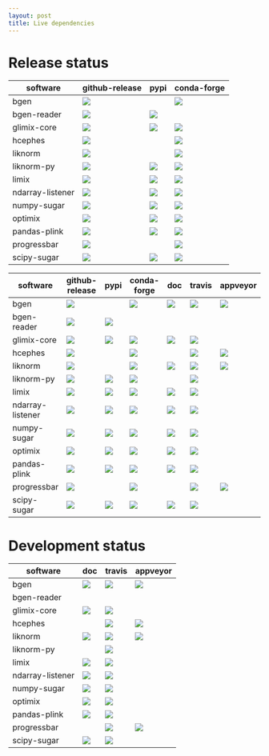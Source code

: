```yaml
---
layout: post
title: Live dependencies
---
```


# Release status

| software         | github-release | pypi    | conda-forge |
| ---------------- | -------------- | ------- | ----------- |
| bgen             | ![][1]         |         | ![][2]      |
| bgen-reader      | ![][3]         | ![][4]  |             |
| glimix-core      | ![][5]         | ![][6]  | ![][7]      |
| hcephes          | ![][8]         |         | ![][9]      |
| liknorm          | ![][10]        |         | ![][11]     |
| liknorm-py       | ![][12]        | ![][13] | ![][14]     |
| limix            | ![][15]        | ![][16] | ![][17]     |
| ndarray-listener | ![][18]        | ![][19] | ![][20]     |
| numpy-sugar      | ![][21]        | ![][22] | ![][23]     |
| optimix          | ![][24]        | ![][25] | ![][26]     |
| pandas-plink     | ![][27]        | ![][28] | ![][29]     |
| progressbar      | ![][30]        |         | ![][31]     |
| scipy-sugar      | ![][32]        | ![][33] | ![][34]     |

| software         | github-release | pypi    | conda-forge | doc     | travis  | appveyor |
| ---------------- | -------------- | ------- | ----------- | ------- | ------- | -------- |
| bgen             | ![][1]         |         | ![][2]      | ![][35] | ![][36] | ![][37]  |
| bgen-reader      | ![][3]         | ![][4]  |             |         |         |          |
| glimix-core      | ![][5]         | ![][6]  | ![][7]      | ![][38] | ![][39] |          |
| hcephes          | ![][8]         |         | ![][9]      |         | ![][40] | ![][41]  |
| liknorm          | ![][10]        |         | ![][11]     | ![][42] | ![][43] | ![][44]  |
| liknorm-py       | ![][12]        | ![][13] | ![][14]     |         | ![][45] |          |
| limix            | ![][15]        | ![][16] | ![][17]     | ![][46] | ![][47] |          |
| ndarray-listener | ![][18]        | ![][19] | ![][20]     | ![][48] | ![][49] |          |
| numpy-sugar      | ![][21]        | ![][22] | ![][23]     | ![][50] | ![][51] |          |
| optimix          | ![][24]        | ![][25] | ![][26]     | ![][52] | ![][53] |          |
| pandas-plink     | ![][27]        | ![][28] | ![][29]     | ![][54] | ![][55] |          |
| progressbar      | ![][30]        |         | ![][31]     |         | ![][56] | ![][57]  |
| scipy-sugar      | ![][32]        | ![][33] | ![][34]     | ![][58] | ![][59] |          |

# Development status

| software         | doc     | travis  | appveyor |
| ---------------- | ------- | ------- | -------- |
| bgen             | ![][60] | ![][61] | ![][62]  |
| bgen-reader      |         |         |          |
| glimix-core      | ![][63] | ![][64] |          |
| hcephes          |         | ![][65] | ![][66]  |
| liknorm          | ![][67] | ![][68] | ![][69]  |
| liknorm-py       |         | ![][70] |          |
| limix            | ![][71] | ![][72] |          |
| ndarray-listener | ![][73] | ![][74] |          |
| numpy-sugar      | ![][75] | ![][76] |          |
| optimix          | ![][77] | ![][78] |          |
| pandas-plink     | ![][79] | ![][80] |          |
| progressbar      |         | ![][81] | ![][82]  |
| scipy-sugar      | ![][83] | ![][84] |          |

[1]: https://img.shields.io/github/release/limix/bgen.svg

[2]: https://anaconda.org/conda-forge/bgen/badges/version.svg

[3]: https://img.shields.io/github/tag/limix/bgen-reader.svg

[4]: https://img.shields.io/pypi/v/bgen-reader.svg

[5]: https://img.shields.io/github/tag/limix/glimix-core.svg

[6]: https://img.shields.io/pypi/v/glimix-core.svg

[7]: https://anaconda.org/conda-forge/glimix-core/badges/version.svg

[8]: https://img.shields.io/github/release/limix/hcephes.svg

[9]: https://anaconda.org/conda-forge/hcephes/badges/version.svg

[10]: https://img.shields.io/github/release/limix/liknorm.svg

[11]: https://anaconda.org/conda-forge/liknorm/badges/version.svg

[12]: https://img.shields.io/github/tag/limix/liknorm-py.svg

[13]: https://img.shields.io/pypi/v/liknorm.svg

[14]: https://anaconda.org/conda-forge/liknorm-py/badges/version.svg

[15]: https://img.shields.io/github/tag/limix/limix.svg

[16]: https://img.shields.io/pypi/v/limix.svg

[17]: https://anaconda.org/conda-forge/limix/badges/version.svg

[18]: https://img.shields.io/github/tag/limix/ndarray-listener.svg

[19]: https://img.shields.io/pypi/v/ndarray-listener.svg

[20]: https://anaconda.org/conda-forge/ndarray-listener/badges/version.svg

[21]: https://img.shields.io/github/tag/limix/numpy-sugar.svg

[22]: https://img.shields.io/pypi/v/numpy-sugar.svg

[23]: https://anaconda.org/conda-forge/numpy-sugar/badges/version.svg

[24]: https://img.shields.io/github/tag/limix/optimix.svg

[25]: https://img.shields.io/pypi/v/optimix.svg

[26]: https://anaconda.org/conda-forge/optimix/badges/version.svg

[27]: https://img.shields.io/github/tag/limix/pandas-plink.svg

[28]: https://img.shields.io/pypi/v/pandas-plink.svg

[29]: https://anaconda.org/conda-forge/pandas-plink/badges/version.svg

[30]: https://img.shields.io/github/release/limix/progressbar.svg

[31]: https://anaconda.org/conda-forge/c-progressbar/badges/version.svg

[32]: https://img.shields.io/github/tag/limix/scipy-sugar.svg

[33]: https://img.shields.io/pypi/v/scipy-sugar.svg

[34]: https://anaconda.org/conda-forge/scipy-sugar/badges/version.svg

[35]: https://readthedocs.org/projects/bgen/badge/?version=stable

[36]: https://img.shields.io/travis/limix/bgen/master.svg

[37]: https://ci.appveyor.com/api/projects/status/9ygi9jksbgikb87y/branch/master?svg=true

[38]: https://readthedocs.org/projects/glimix-core/badge/?version=stable

[39]: https://img.shields.io/travis/limix/glimix-core/master.svg

[40]: https://img.shields.io/travis/limix/hcephes/master.svg

[41]: https://ci.appveyor.com/api/projects/status/enlpm6cfltjy7h3m/branch/master?svg=true

[42]: https://readthedocs.org/projects/liknorm/badge/?version=stable

[43]: https://img.shields.io/travis/limix/liknorm/master.svg

[44]: https://ci.appveyor.com/api/projects/status/kb4b4rcsm4t60bg5/branch/master?svg=true

[45]: https://img.shields.io/travis/limix/liknorm-py/master.svg

[46]: https://readthedocs.org/projects/limix/badge/?version=stable

[47]: https://img.shields.io/travis/limix/limix/master.svg

[48]: https://readthedocs.org/projects/ndarray-listener/badge/?version=stable

[49]: https://img.shields.io/travis/limix/ndarray-listener/master.svg

[50]: https://readthedocs.org/projects/numpy-sugar/badge/?version=stable

[51]: https://img.shields.io/travis/limix/numpy-sugar/master.svg

[52]: https://readthedocs.org/projects/optimix/badge/?version=stable

[53]: https://img.shields.io/travis/limix/optimix/master.svg

[54]: https://readthedocs.org/projects/pandas-plink/badge/?version=stable

[55]: https://img.shields.io/travis/limix/pandas-plink/master.svg

[56]: https://img.shields.io/travis/limix/progressbar/master.svg

[57]: https://ci.appveyor.com/api/projects/status/ccu47dffb2qvi8sa/branch/master?svg=true

[58]: https://readthedocs.org/projects/scipy-sugar/badge/?version=stable

[59]: https://img.shields.io/travis/limix/scipy-sugar/master.svg

[60]: https://readthedocs.org/projects/bgen/badge/?version=develop

[61]: https://img.shields.io/travis/limix/bgen/develop.svg

[62]: https://ci.appveyor.com/api/projects/status/9ygi9jksbgikb87y/branch/develop?svg=true

[63]: https://readthedocs.org/projects/glimix-core/badge/?version=develop

[64]: https://img.shields.io/travis/limix/glimix-core/develop.svg

[65]: https://img.shields.io/travis/limix/hcephes/develop.svg

[66]: https://ci.appveyor.com/api/projects/status/enlpm6cfltjy7h3m/branch/develop?svg=true

[67]: https://readthedocs.org/projects/liknorm/badge/?version=develop

[68]: https://img.shields.io/travis/limix/liknorm/develop.svg

[69]: https://ci.appveyor.com/api/projects/status/kb4b4rcsm4t60bg5/branch/develop?svg=true

[70]: https://img.shields.io/travis/limix/liknorm-py/develop.svg

[71]: https://readthedocs.org/projects/limix/badge/?version=develop

[72]: https://img.shields.io/travis/limix/limix/develop.svg

[73]: https://readthedocs.org/projects/ndarray-listener/badge/?version=develop

[74]: https://img.shields.io/travis/limix/ndarray-listener/develop.svg

[75]: https://readthedocs.org/projects/numpy-sugar/badge/?version=develop

[76]: https://img.shields.io/travis/limix/numpy-sugar/develop.svg

[77]: https://readthedocs.org/projects/optimix/badge/?version=develop

[78]: https://img.shields.io/travis/limix/optimix/develop.svg

[79]: https://readthedocs.org/projects/pandas-plink/badge/?version=develop

[80]: https://img.shields.io/travis/limix/pandas-plink/develop.svg

[81]: https://img.shields.io/travis/limix/progressbar/develop.svg

[82]: https://ci.appveyor.com/api/projects/status/ccu47dffb2qvi8sa/branch/develop?svg=true

[83]: https://readthedocs.org/projects/scipy-sugar/badge/?version=develop

[84]: https://img.shields.io/travis/limix/scipy-sugar/develop.svg
